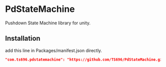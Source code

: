 # PdStateMachine
Pushdown State Machine library for unity.

## Installation
add this line in Packages/manifest.json directly.
```json
"com.ts696.pdstatemachine": "https://github.com/TS696/PdStateMachine.git?path=Assets/Plugins/PdStateMachine#1.4.0"
```
